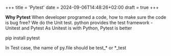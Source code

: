 +++
title = 'Pytest'
date = 2024-09-06T14:48:26+02:00
draft = true
+++


**Why Pytest**
When developer programed a code, how to make sure the code is bug free? 
We do the Unit test. 
python provides the test framework -  Unitest and Pytest
As Unitest is with Python, Pytest is better

pip install pytest

In Test case, the name of py.file should be test_* or *_test

